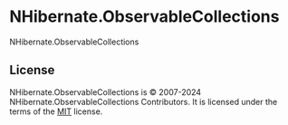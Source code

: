 # NHibernate.ObservableCollections

NHibernate.ObservableCollections

## License

NHibernate.ObservableCollections is &copy; 2007-2024 NHibernate.ObservableCollections Contributors. It is licensed under the terms of the [MIT](https://opensource.org/license/mit/) license.
